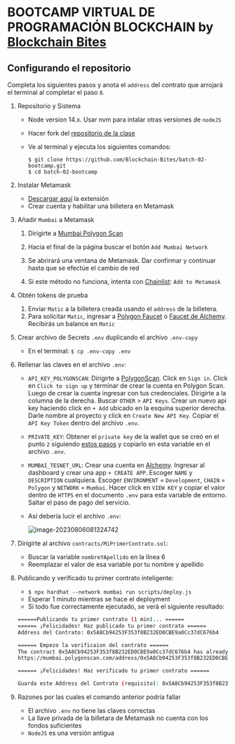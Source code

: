 # BOOTCAMP VIRTUAL DE PROGRAMACIÓN BLOCKCHAIN by <u>Blockchain Bites</u>

## Configurando el repositorio

Completa los siguientes pasos y anota el `address` del contrato que arrojará el terminal al completar el paso `8`.

1. Repositorio y Sistema

   - Node version 14.x. Usar nvm para intalar otras versiones de `nodeJS`

   - Hacer fork del [repositorio de la clase](https://github.com/Blockchain-Bites/batch-02-bootcamp)

   - Ve al terminal y ejecuta los siguientes comandos:

     ```
     $ git clone https://github.com/Blockchain-Bites/batch-02-bootcamp.git
     $ cd batch-02-bootcamp
     ```

2. Instalar Metamask

   - [Descargar aquí](https://chrome.google.com/webstore/detail/metamask/nkbihfbeogaeaoehlefnkodbefgpgknn) la extensión
   - Crear cuenta y habilitar una billetera en Metamask

3. Añadir `Mumbai` a Metamask

   1. Dirigirte a [Mumbai Polygon Scan](https://mumbai.polygonscan.com/)

   2. Hacia el final de la página buscar el botón `Add Mumbai Network`

   3. Se abrirará una ventana de Metamask. Dar confirmar y continuar hasta que se efectúe el cambio de red

   4. Si este método no funciona, intenta con [Chainlist](https://chainlist.org/?testnets=true&search=mumbai): `Add to Metamask`

4. Obtén tokens de prueba

   1. Enviar `Matic` a la billetera creada usando el `address` de la billetera. 
   2. Para solicitar `Matic`, ingresar a [Polygon Faucet](https://faucet.polygon.technology/) o [Faucet de Alchemy](https://mumbaifaucet.com/). Recibirás un balance en `Matic`

5. Crear archivo de Secrets `.env` duplicando el archivo `.env-copy`

   - En el terminal: `$ cp .env-copy .env`

6. Rellenar las claves en el archivo `.env`:

   - `API_KEY_POLYGONSCAN`: Dirigirte a [PolygonScan](https://polygonscan.com/). Click en `Sign in`. Click en `Click to sign up` y terminar de crear la cuenta en Polygon Scan. Luego de crear la cuenta ingresar con tus credenciales. Dirigirte a la columna de la derecha. Buscar `OTHER` > `API Keys`. Crear un nuevo api key haciendo click en `+ Add` ubicado en la esquina superior derecha. Darle nombre al proyecto y click en `Create New API Key`. Copiar el `API Key Token` dentro del archivo `.env`.

   - `PRIVATE_KEY`: Obtener el `private key` de la wallet que se creó en el punto `2` siguiendo [estos pasos](https://support.metamask.io/hc/en-us/articles/360015289632-How-to-export-an-account-s-private-key) y copiarlo en esta variable en el archivo `.env`.

   - `MUMBAI_TESNET_URL`: Crear una cuenta en [Alchemy](https://dashboard.alchemyapi.io/). Ingresar al dashboard y crear una app `+ CREATE APP`. Escoger `NAME` y `DESCRIPTION` cualquiera. Escoger `ENVIRONMENT` = `Development`, `CHAIN` = `Polygon` y `NETWORK` = `Mumbai`. Hacer click en `VIEW KEY` y copiar el valor dentro de `HTTPS` en el documento `.env` para esta variable de entorno. Saltar el paso de pago del servicio.

   - Así debería lucir el archivo `.env`:

     ![image-20230806081324742](https://github.com/Blockchain-Bites/batch-02-bootcamp/assets/3300958/73e61f97-038d-4d38-b570-32ec59b633ee)

7. Dirigirte al archivo `contracts/MiPrimerContrato.sol`:

   * Buscar la variable `nombreYApellido` en la línea 6
   * Reemplazar el valor de esa variable por tu nombre y apellido

8. Publicando y verificado tu primer contrato inteligente:

   - `$ npx hardhat --network mumbai run scripts/deploy.js`
   - Esperar 1 minuto mientras se hace el deployment
   - Si todo fue correctamente ejecutado, se verá el siguiente resultado:

   ```bash
   ======Publicando tu primer contrato (1 min)... ======
   ====== ¡Felicidades! Haz publicado tu primer contrato ======
   Address del Contrato: 0x5A8Cb94253F353f8B232ED0CBE9a0Cc37dC676b4
   
   ====== Empezo la verificaion del contrato ======
   The contract 0x5A8Cb94253F353f8B232ED0CBE9a0Cc37dC676b4 has already been verified.
   https://mumbai.polygonscan.com/address/0x5A8Cb94253F353f8B232ED0CBE9a0Cc37dC676b4#code
   
   ====== ¡Felicidades! Haz verificado tu primer contrato ======
   
   Guarda este Address del Contrato (requisito): 0x5A8Cb94253F353f8B232ED0CBE9a0Cc37dC676b4
   ```

9. Razones por las cuales el comando anterior podría fallar

   - El archivo `.env` no tiene las claves correctas
   - La llave privada de la billetara de Metamask no cuenta con los fondos suficientes
   - `NodeJS` es una versión antigua

